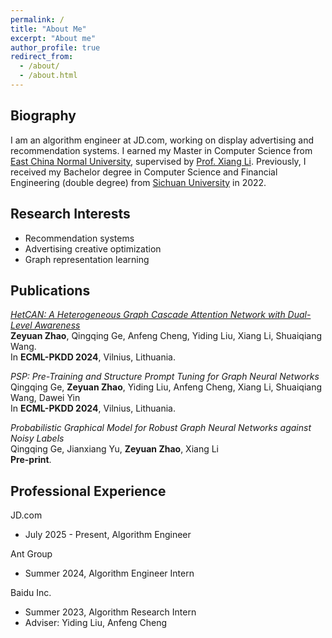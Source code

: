 ```yaml
---
permalink: /
title: "About Me"
excerpt: "About me"
author_profile: true
redirect_from: 
  - /about/
  - /about.html
---
```


## Biography
I am an algorithm engineer at JD.com, working on display advertising and recommendation systems.
I earned my Master in Computer Science from [East China Normal University](https://www.ecnu.edu.cn), 
supervised by [Prof. Xiang Li](https://lixiang3776.github.io/). 
Previously, I received my Bachelor degree in Computer Science and Financial Engineering (double degree) from [Sichuan University](https://www.scu.edu.cn) in 2022.

## Research Interests
- Recommendation systems
- Advertising creative optimization
- Graph representation learning

## Publications  
[*HetCAN: A Heterogeneous Graph Cascade Attention Network with Dual-Level Awareness*](https://arxiv.org/abs/2311.03275)  
**Zeyuan Zhao**, Qingqing Ge, Anfeng Cheng, Yiding Liu, Xiang Li, Shuaiqiang Wang.  
In **ECML-PKDD 2024**, Vilnius, Lithuania.

*PSP: Pre-Training and Structure Prompt Tuning for Graph Neural Networks*  
Qingqing Ge, **Zeyuan Zhao**, Yiding Liu, Anfeng Cheng, Xiang Li, Shuaiqiang Wang, Dawei Yin  
In **ECML-PKDD 2024**, Vilnius, Lithuania.

*Probabilistic Graphical Model for Robust Graph Neural Networks against Noisy Labels*  
Qingqing Ge, Jianxiang Yu, **Zeyuan Zhao**, Xiang Li  
**Pre-print**.

## Professional Experience
<!-- <p align = 'left'>
<img src="/_pages/antgroup.png" width=120>
</p> -->
JD.com
- July 2025 - Present, Algorithm Engineer

<!-- <p align = 'left'>
<img src="/_pages/antgroup.png" width=120>
</p> -->
Ant Group
- Summer 2024, Algorithm Engineer Intern


<!-- <p align = 'left'>
<img src="/_pages/Baidu.svg.png" width=100>
</p> -->
Baidu Inc.
- Summer 2023, Algorithm Research Intern
- Adviser: Yiding Liu, Anfeng Cheng